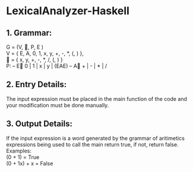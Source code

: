 # LexicalAnalyzer-Haskell

## 1. Grammar:
G = (V, , P, E ) <br>
V = { E, A, 0, 1, x, y, +, -, *, (, ) }, <br>
 = { x, y, +, -, *, /, (, ) } <br>
P: – E 0 | 1 | x | y | (EAE) – A + | - | * | / <br>

## 2. Entry Details:
The input expression must be placed in the main function of the code and 
your modification must be done manually.

## 3. Output Details: 
If the input expression is a word generated by the grammar of
aritimetics expressions being used to call the main
return true, if not, return false.<br>
Examples:<br>
(0 + 1) = True <br>
(0 + 1x) + x = False
